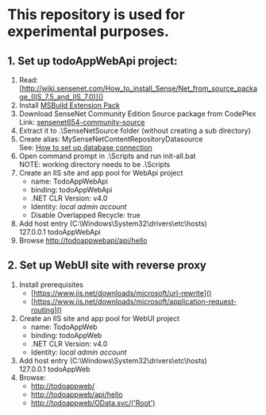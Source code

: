 # This repository is used for experimental purposes.

## 1. Set up todoAppWebApi project:
1. Read: [http://wiki.sensenet.com/How_to_install_Sense/Net_from_source_package_(IIS_7.5_and_IIS_7.0)]()
2. Install [MSBuild Extension Pack](http://www.msbuildextensionpack.com)
3. Download SenseNet Community Edition Source package from CodePlex
<br />Link: [sensenet654-community-source](http://sensenet.codeplex.com/downloads/get/1586700)
4. Extract it to .\SenseNetSource folder (without creating a sub directory)
5. Create alias: MySenseNetContentRepositoryDatasource
<br />See: [How to set up database connection](http://wiki.sensenet.com/How_to_install_Sense/Net_from_source_package_(IIS_7.5_and_IIS_7.0)#5._Set_up_database_connection)
6. Open command prompt in .\Scripts and run init-all.bat
<br /> NOTE: working directory needs to be .\Scripts
7. Create an IIS site and app pool for WebApi project
    * name: TodoAppWebApi
    * binding: todoAppWebApi
    * .NET CLR Version: v4.0
    * Identity: *local admin account*
    * Disable Overlapped Recycle: true
8. Add host entry (C:\Windows\System32\drivers\etc\hosts)
<br />127.0.0.1 todoAppWebApi
9. Browse [http://todoappwebapi/api/hello]()

## 2. Set up WebUI site with reverse proxy
1. Install prerequisites
    * [https://www.iis.net/downloads/microsoft/url-rewrite]()
    * [https://www.iis.net/downloads/microsoft/application-request-routing]()
2. Create an IIS site and app pool for WebUI project
    * name: TodoAppWeb
    * binding: todoAppWeb
    * .NET CLR Version: v4.0
    * Identity: *local admin account*
3. Add host entry (C:\Windows\System32\drivers\etc\hosts)
<br />127.0.0.1 todoAppWeb
4. Browse:
    * [http://todoappweb/]()
    * [http://todoappweb/api/hello]()
    * [http://todoappweb/OData.svc/('Root')]()
